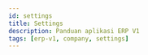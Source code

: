 ```yaml
---
id: settings
title: Settings
description: Panduan aplikasi ERP V1
tags: [erp-v1, company, settings]
---
```

